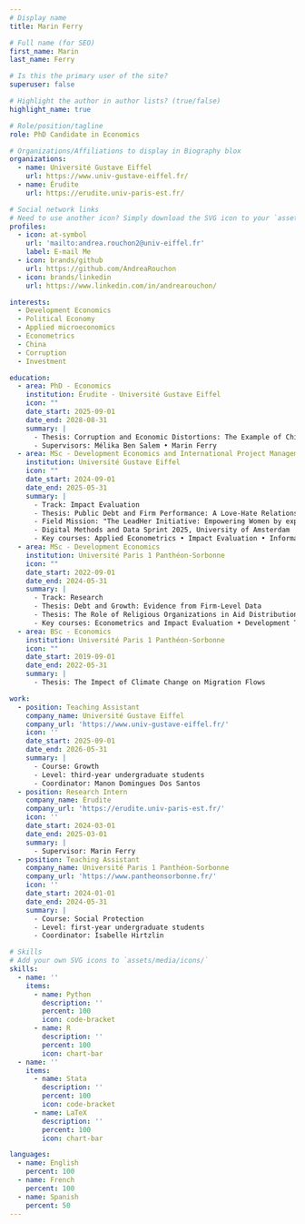 ```yaml
---
# Display name
title: Marin Ferry

# Full name (for SEO)
first_name: Marin
last_name: Ferry

# Is this the primary user of the site?
superuser: false

# Highlight the author in author lists? (true/false)
highlight_name: true

# Role/position/tagline
role: PhD Candidate in Economics

# Organizations/Affiliations to display in Biography blox
organizations:
  - name: Université Gustave Eiffel
    url: https://www.univ-gustave-eiffel.fr/
  - name: Érudite
    url: https://erudite.univ-paris-est.fr/

# Social network links
# Need to use another icon? Simply download the SVG icon to your `assets/media/icons/` folder.
profiles:
  - icon: at-symbol
    url: 'mailto:andrea.rouchon2@univ-eiffel.fr'
    label: E-mail Me
  - icon: brands/github
    url: https://github.com/AndreaRouchon
  - icon: brands/linkedin
    url: https://www.linkedin.com/in/andrearouchon/

interests:
  - Development Economics
  - Political Economy
  - Applied microeconomics
  - Econometrics
  - China
  - Corruption
  - Investment

education:
  - area: PhD - Economics
    institution: Érudite - Université Gustave Eiffel
    icon: ""
    date_start: 2025-09-01
    date_end: 2028-08-31
    summary: |
      - Thesis: Corruption and Economic Distortions: The Example of China 
      - Supervisors: Mélika Ben Salem • Marin Ferry
  - area: MSc - Development Economics and International Project Management
    institution: Université Gustave Eiffel
    icon: ""
    date_start: 2024-09-01
    date_end: 2025-05-31
    summary: |
      - Track: Impact Evaluation
      - Thesis: Public Debt and Firm Performance: A Love-Hate Relationship?
      - Field Mission: "The LeadHer Initiative: Empowering Women by expanding their job opportunities", in partnership with The High Atlas Foundation
      - Digital Methods and Data Sprint 2025, University of Amsterdam
      - Key courses: Applied Econometrics • Impact Evaluation • Informal Sector
  - area: MSc - Development Economics
    institution: Université Paris 1 Panthéon-Sorbonne
    icon: ""
    date_start: 2022-09-01
    date_end: 2024-05-31
    summary: |
      - Track: Research
      - Thesis: Debt and Growth: Evidence from Firm-Level Data
      - Thesis: The Role of Religious Organizations in Aid Distribution
      - Key courses: Econometrics and Impact Evaluation • Development Theory (Microeconomics • Macroeconomics and Historical Perspective) • Institutions, Governance and Development •Firm Performance and Development • Foreign Aid, Debt and Development
  - area: BSc - Economics
    institution: Université Paris 1 Panthéon-Sorbonne
    icon: ""
    date_start: 2019-09-01
    date_end: 2022-05-31
    summary: |
      - Thesis: The Impect of Climate Change on Migration Flows

work:
  - position: Teaching Assistant
    company_name: Université Gustave Eiffel
    company_url: 'https://www.univ-gustave-eiffel.fr/'
    icon: ''
    date_start: 2025-09-01
    date_end: 2026-05-31
    summary: |
      - Course: Growth
      - Level: third-year undergraduate students
      - Coordinator: Manon Domingues Dos Santos
  - position: Research Intern
    company_name: Érudite
    company_url: 'https://erudite.univ-paris-est.fr/'
    icon: ''
    date_start: 2024-03-01
    date_end: 2025-03-01
    summary: |
      - Supervisor: Marin Ferry
  - position: Teaching Assistant
    company_name: Université Paris 1 Panthéon-Sorbonne
    company_url: 'https://www.pantheonsorbonne.fr/'
    icon: ''
    date_start: 2024-01-01
    date_end: 2024-05-31
    summary: |
      - Course: Social Protection
      - Level: first-year undergraduate students
      - Coordinator: Isabelle Hirtzlin

# Skills
# Add your own SVG icons to `assets/media/icons/`
skills:
  - name: ''
    items:
      - name: Python
        description: ''
        percent: 100
        icon: code-bracket
      - name: R
        description: ''
        percent: 100
        icon: chart-bar
  - name: ''
    items:
      - name: Stata
        description: ''
        percent: 100
        icon: code-bracket
      - name: LaTeX
        description: ''
        percent: 100
        icon: chart-bar

languages:
  - name: English
    percent: 100
  - name: French
    percent: 100
  - name: Spanish
    percent: 50
---
```

